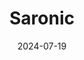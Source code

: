 ---  
layout: startup_page  
title: "Saronic"  
id: "saronic.com"  
permalink: "/saronicsaronic.com07192024/"  
website: "https://www.saronic.com"  
funding_round: "Series B"  
funding_amount: "$175M"  
investors: "Andreessen Horowitz (a16z), 8VC, Caffeinated Capital, Elad Gil, NightDragon"  
about: "Saronic designs and manufactures autonomous surface vessels (ASVs) for the U.S. Navy and its allies. Their ASVs combine advanced hardware, software, and AI to perform critical maritime missions, offering a force multiplier for existing naval fleets and enhancing operational capabilities."  
markets: "Defense Technology, Autonomous Systems, AI, Marine Technology, Security"  
hq: "Austin, Texas, United States"  
founded_year: "2022"  
linkedin: "https://www.linkedin.com/company/saronic-technologies"  
twitter: "https://twitter.com/saronic"  
instagram: ""  
facebook: ""  
crunchbase: "https://www.crunchbase.com/organization/saronic"  
pitchbook: "https://pitchbook.com/profiles/company/510655-60"  

date_display: "19-Jul-2024"  
date: "2024-07-19"

# SEO Optimization  
meta_title: "Saronic - Series B Funding ($175M)"  
meta_description: "Saronic, Saronic designs and manufactures autonomous surface vessels (ASVs) for the U.S. Navy and its allies. Their ASVs combine advanced hardware, software, a..."  
meta_keywords: "Saronic, Defense Technology, Autonomous Systems, AI, Marine Technology, Security, Series B funding"  
canonical_url: "https://startup.projectstartups.com/saronicsaronic.com07192024/"  
---